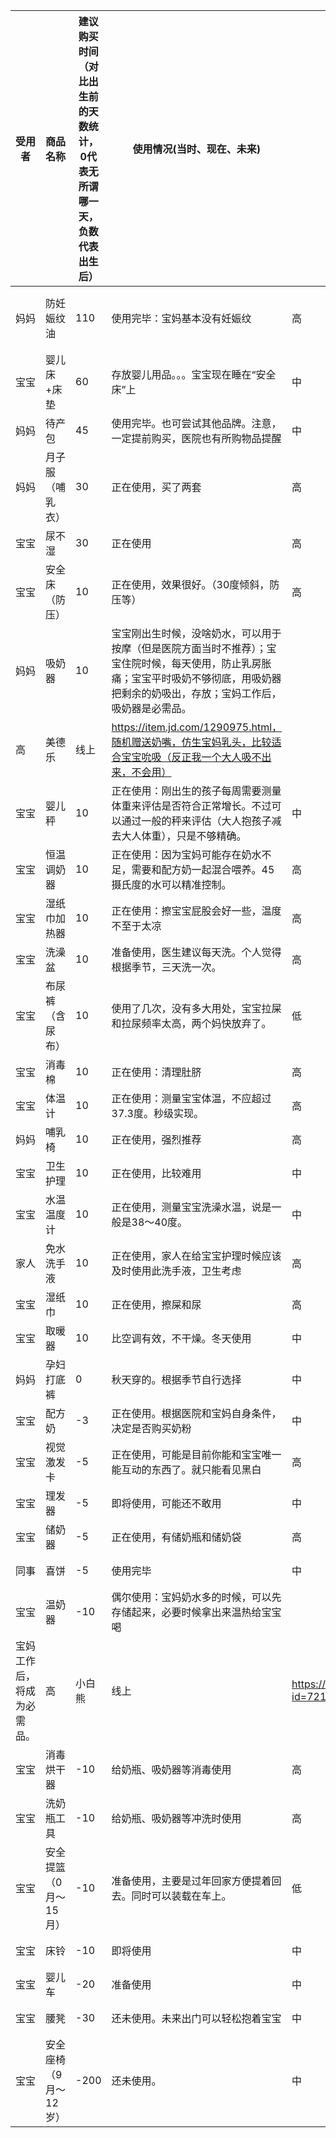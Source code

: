 受用者 | 商品名称 | 建议购买时间（对比出生前的天数统计，0代表无所谓哪一天，负数代表出生后） | 使用情况(当时、现在、未来) |个人建议拥有程度（和品牌无关，仅和功能有关） | 品牌 | 购买方式 | 购买地址
---------- | ---------- | ---------- | ---------- | ---------- | ---------- | ---------- | ----------
妈妈 | 防妊娠纹油 | 110 | 使用完毕：宝妈基本没有妊娠纹 | 高 | 娇韵诗 | 线上/代购 | https://item.jd.com/255613.html、https://item.jd.com/255617.html
宝宝 | 婴儿床+床垫 | 60 | 存放婴儿用品。。。宝宝现在睡在“安全床”上 | 中 | 宜家 | 线下 | 宜家
妈妈 | 待产包 | 45 | 使用完毕。也可尝试其他品牌。注意，一定提前购买，医院也有所购物品提醒 | 中 | 开丽 | 线上 | https://detail.tmall.com/item.htm?id=25164896704&spm=a1z09.2.0.0.67002e8dvh1TBK&_u=c3apmm868ff
妈妈 | 月子服（哺乳衣） | 30 | 正在使用，买了两套 | 高 | 未知 | 线上 | https://detail.tmall.com/item.htm?id=563837689811&spm=a1z09.2.0.0.67002e8dvh1TBK&_u=c3apmm8acfe
宝宝 | 尿不湿 | 30 | 正在使用 | 高 | 好奇、尤妮佳 | 线上 | https://detail.tmall.com/item.htm?id=576944541363&spm=a1z09.2.0.0.67002e8dQE1h8I、https://item.jd.com/910159.html
宝宝 | 安全床（防压） | 10 | 正在使用，效果很好。（30度倾斜，防压等） | 高 | 抱抱熊（推荐） | 线上 | https://detail.tmall.com/item.htm?id=560978432814&spm=a1z09.2.0.0.67002e8dvh1TBK&_u=c3apmm8b40d
妈妈 | 吸奶器 | 10 | 宝宝刚出生时候，没啥奶水，可以用于按摩（但是医院方面当时不推荐）；宝宝住院时候，每天使用，防止乳房胀痛；宝宝平时吸奶不够彻底，用吸奶器把剩余的奶吸出，存放；宝妈工作后，吸奶器是必需品。
 | 高 | 美德乐 | 线上 | https://item.jd.com/1290975.html，随机赠送奶嘴，仿生宝妈乳头，比较适合宝宝吮吸（反正我一个大人吸不出来，不会用）
宝宝 | 婴儿秤 | 10 | 正在使用：刚出生的孩子每周需要测量体重来评估是否符合正常增长。不过可以通过一般的秤来评估（大人抱孩子减去大人体重），只是不够精确。 | 中 | 未知 | 线上 | https://item.jd.com/28404583341.html
宝宝 | 恒温调奶器 | 10 | 正在使用：因为宝妈可能存在奶水不足，需要和配方奶一起混合喂养。45摄氏度的水可以精准控制。 | 高 | 小白熊 | 线上 | https://item.jd.com/2389282.html
宝宝 | 湿纸巾加热器 | 10 | 正在使用：擦宝宝屁股会好一些，温度不至于太凉 | 高 | 小白熊 | 线上 | https://detail.tmall.com/item.htm?id=558480561580&spm=a1z09.2.0.0.67002e8dQE1h8I&_u=c3apmm819f6
宝宝 | 洗澡盆 | 10 | 准备使用，医生建议每天洗。个人觉得根据季节，三天洗一次。 | 高 | 好孩子 | 线上 | https://detail.tmall.com/item.htm?id=14766217286&spm=a1z09.2.0.0.67002e8dQE1h8I
宝宝 | 布尿裤（含尿布） | 10 | 使用了几次，没有多大用处，宝宝拉屎和拉尿频率太高，两个妈快放弃了。 | 低 | 好孩子 | 线上 | https://detail.tmall.com/item.htm?id=579075757169&spm=a1z09.2.0.0.67002e8dQE1h8I&_u=c3apmm83429
宝宝 | 消毒棉 | 10 | 正在使用：清理肚脐 | 高 | 海氏海诺 | 线上 | https://detail.tmall.com/item.htm?id=576301312840&spm=a1z09.2.0.0.67002e8dQE1h8I&_u=c3apmm8d808
宝宝 | 体温计 | 10 | 正在使用：测量宝宝体温，不应超过37.3度。秒级实现。 | 高 | 小米 | 线上 | https://detail.tmall.com/item.htm?id=569397637746&spm=a1z09.2.0.0.67002e8dQE1h8I&_u=c3apmm8aadd
妈妈 | 哺乳椅 | 10 | 正在使用，强烈推荐 | 高 | 未知 | 线上 | https://detail.tmall.com/item.htm?id=566792014871&spm=a1z09.2.0.0.67002e8dQE1h8I&_u=c3apmm8ed83
宝宝 | 卫生护理 | 10 | 正在使用，比较难用 | 中 | 好孩子 | 线上 | https://detail.tmall.com/item.htm?id=551518472637&spm=a1z09.2.0.0.67002e8dQE1h8I&_u=c3apmm81b9c
宝宝 | 水温温度计 | 10 | 正在使用，测量宝宝洗澡水温，说是一般是38～40度。 | 中 | 好孩子 | 线上 | https://detail.tmall.com/item.htm?id=9118948486&spm=a1z09.2.0.0.67002e8dQE1h8I&_u=c3apmm8639c
家人 | 免水洗手液 | 10 | 正在使用，家人在给宝宝护理时候应该及时使用此洗手液，卫生考虑 | 高 | 滴露 | 线上 | https://detail.tmall.com/item.htm?id=543554667664&spm=a1z09.2.0.0.67002e8dQE1h8I&_u=c3apmm83a31&skuId=3952309783561
宝宝 | 湿纸巾 | 10 | 正在使用，擦屎和尿 | 高 | 好奇 | 线上 | http://chaoshi.detail.tmall.com/item.htm?spm=a1z09.2.0.0.67002e8dQE1h8I&_u=c3apmm8e7de&id=45308383741
宝宝 | 取暖器 | 10 | 比空调有效，不干燥。冬天使用 | 中 | 美的 | 线上 | https://detail.tmall.com/item.htm?id=558256330050&spm=a1z09.2.0.0.67002e8dQE1h8I&_u=c3apmm82eaa&skuId=4064331291140
妈妈 | 孕妇打底裤 | 0 | 秋天穿的。根据季节自行选择 | 中 | 未知 | 线上 | https://detail.tmall.com/item.htm?id=573749130322&spm=a1z09.2.0.0.67002e8dvh1TBK&_u=c3apmm8e1d9
宝宝 | 配方奶 | -3 | 正在使用。根据医院和宝妈自身条件，决定是否购买奶粉 | 中 | 雀巢 | 线上 | https://detail.tmall.com/item.htm?id=23464208294&spm=a1z09.2.0.0.67002e8dQE1h8I&_u=c3apmm89e5a
宝宝 | 视觉激发卡 | -5 | 正在使用，可能是目前你能和宝宝唯一能互动的东西了。就只能看见黑白 | 高 | 未知 | 线上 | https://detail.tmall.com/item.htm?id=43225719451&spm=a1z09.2.0.0.67002e8dQE1h8I&_u=c3apmm899df
宝宝 | 理发器 | -5 | 即将使用，可能还不敢用 | 中 | 好孩子 | 线上 | https://detail.tmall.com/item.htm?id=538816314782&spm=a1z09.2.0.0.67002e8dQE1h8I
宝宝 | 储奶器 | -5 | 正在使用，有储奶瓶和储奶袋 | 高 | 好女人 | 线上 | https://detail.tmall.com/item.htm?id=523021916806&spm=a1z09.2.0.0.67002e8dQE1h8I&_u=c3apmm8be37
同事 | 喜饼 | -5 | 使用完毕 | 中 | 爱哆哆 | 线上 | https://detail.tmall.com/item.htm?id=564364736716&spm=a1z09.2.0.0.67002e8dQE1h8I&_u=c3apmm83a9b
宝宝 | 温奶器 | -10 | 偶尔使用：宝妈奶水多的时候，可以先存储起来，必要时候拿出来温热给宝宝喝
宝妈工作后，将成为必需品。 | 高 | 小白熊 | 线上 | https://detail.tmall.com/item.htm?id=7213048229&spm=a1z09.2.0.0.67002e8dQE1h8I&_u=c3apmm80302&skuId=101491972251
宝宝 | 消毒烘干器 | -10 | 给奶瓶、吸奶器等消毒使用 | 高 | 小白熊 | 线上 | https://detail.tmall.com/item.htm?id=38465002576&spm=a1z09.2.0.0.67002e8dQE1h8I&_u=c3apmm899c2&skuId=3537374619160
宝宝 | 洗奶瓶工具 | -10 | 给奶瓶、吸奶器等冲洗时使用 | 高 | 小白熊 | 线上 | https://detail.tmall.com/item.htm?id=523383914259&spm=a1z09.2.0.0.67002e8dQE1h8I&_u=c3apmm8ce81&skuId=4025494091514
宝宝 | 安全提篮（0月～15月） | -10 | 准备使用，主要是过年回家方便提着回去。同时可以装载在车上。 | 低 | KIDDY | 线上 | https://detail.tmall.com/item.htm?id=39870111319&spm=a1z09.2.0.0.67002e8dQE1h8I&_u=c3apmm8b9c5
宝宝 | 床铃 | -10 | 即将使用 | 中 | 未知 | 线上 | https://detail.tmall.com/item.htm?id=43548906543&spm=a1z09.2.0.0.67002e8dQE1h8I&_u=c3apmm8234a
宝宝 | 婴儿车 | -20 | 准备使用 | 中 | 好孩子 | 线上 | https://detail.tmall.com/item.htm?id=38541673459&spm=a1z09.2.0.0.67002e8dQE1h8I
宝宝 | 腰凳 | -30 | 还未使用。未来出门可以轻松抱着宝宝 | 中 | 抱抱熊 | 线上 | https://detail.tmall.com/item.htm?id=577993376443&spm=a1z09.2.0.0.67002e8dQE1h8I
宝宝 | 安全座椅（9月～12岁） | -200 | 还未使用。 | 中 | KIDDY | 线上 | https://detail.tmall.com/item.htm?id=17701485165&spm=a1z09.2.0.0.67002e8dQE1h8I


